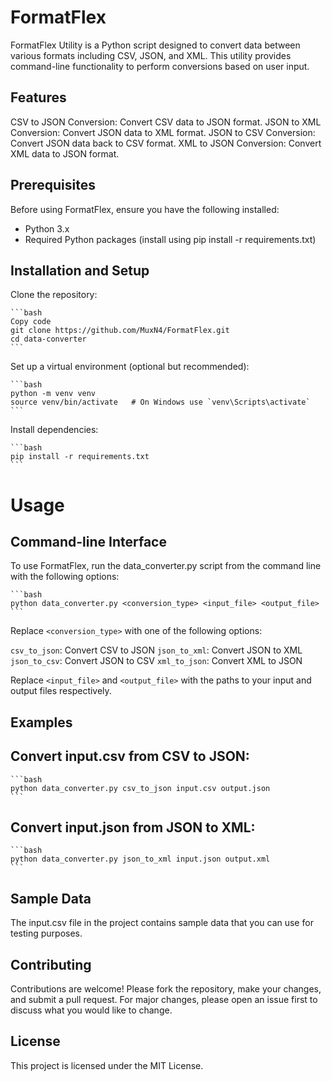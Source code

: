 # FormatFlex

FormatFlex Utility is a Python script designed to convert data between various formats including CSV, JSON, and XML. This utility provides command-line functionality to perform conversions based on user input.

## Features

CSV to JSON Conversion: Convert CSV data to JSON format.
JSON to XML Conversion: Convert JSON data to XML format.
JSON to CSV Conversion: Convert JSON data back to CSV format.
XML to JSON Conversion: Convert XML data to JSON format.

## Prerequisites

Before using FormatFlex, ensure you have the following installed:
 - Python 3.x
 - Required Python packages (install using pip install -r requirements.txt)

## Installation and Setup

Clone the repository:

    ```bash
    Copy code
    git clone https://github.com/MuxN4/FormatFlex.git
    cd data-converter
    ```
Set up a virtual environment (optional but recommended):

    ```bash
    python -m venv venv
    source venv/bin/activate   # On Windows use `venv\Scripts\activate`
    ```
Install dependencies:

    ```bash
    pip install -r requirements.txt
    ```
# Usage

## Command-line Interface
To use FormatFlex, run the data_converter.py script from the command line with the following options:

    ```bash
    python data_converter.py <conversion_type> <input_file> <output_file>
    ```
Replace `<conversion_type>` with one of the following options:

`csv_to_json`: Convert CSV to JSON
`json_to_xml`: Convert JSON to XML
`json_to_csv`: Convert JSON to CSV
`xml_to_json`: Convert XML to JSON

Replace `<input_file>` and `<output_file>` with the paths to your input and output files respectively.

## Examples
## Convert input.csv from CSV to JSON:

    ```bash
    python data_converter.py csv_to_json input.csv output.json
    ```

## Convert input.json from JSON to XML:

    ```bash
    python data_converter.py json_to_xml input.json output.xml
    ```
## Sample Data
The input.csv file in the project contains sample data that you can use for testing purposes.

## Contributing
Contributions are welcome! Please fork the repository, make your changes, and submit a pull request. For major changes, please open an issue first to discuss what you would like to change.

## License
This project is licensed under the MIT License.

